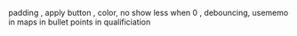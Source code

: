 padding , apply button , color,
no show less when 0 , 
debouncing, 
usememo in maps in bullet points in qualificiation 